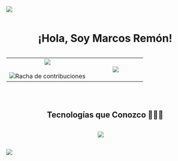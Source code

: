 <!--horizontal divider (gradiente)-->
<img src="https://user-images.githubusercontent.com/73097560/115834477-dbab4500-a447-11eb-908a-139a6edaec5c.gif">

<!--h1 sin borde inferior-->

<div id="user-content-toc">
  <ul align="center">
    <summary><h1 style="display: inline-block">¡Hola, Soy Marcos Remón!</h1></summary>
  </ul>
</div>

<!--Acerca de mí-->
<table align="center">
<tr border="none">
<td width="60%" align="center">
  
  <img align="center" src="https://github-readme-stats.vercel.app/api?username=marcosremon&theme=dark&show_icons=true&count_private=true" />
  <br></br>
  <img alt="Racha de contribuciones" src="https://github-readme-streak-stats.herokuapp.com/?user=marcosremon&theme=dark&hide_border=false" /> 
</td>

<td width="40%" align="center">
  <img align="center" src="https://github-readme-stats.anuraghazra1.vercel.app/api/top-langs/?username=marcosremon&theme=dark&hide_border=false&no-bg=true&no-frame=true&langs_count=10"/>
</td>
</tr>
</table>

<br>

<!--h1 sin borde inferior-->
<div id="user-content-toc">
  <ul align="center">
    <summary><h2 style="display: inline-block">Tecnologías que Conozco 👨🏻‍💻</h2></summary>
  </ul>
</div>
<!--iconos del stack tecnológico-->
<p align="center">
  <a href="https://skillicons.dev">
    <img src="https://skillicons.dev/icons?i=git,bootstrap,css,discord,github,html,idea,java,js,linux,mysql,py,vscode&perline=14" />
  </a>
</p>

<br>

<!--horizontal divider (gradiente)-->
<img src="https://user-images.githubusercontent.com/73097560/115834477-dbab4500-a447-11eb-908a-139a6edaec5c.gif">

